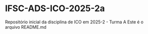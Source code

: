 # IFSC-ADS-ICO-2025-2a
Repositório inicial da disciplina de ICO em 2025-2 - Turma A
Este é o arquivo README.md
